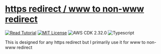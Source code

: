 # [https redirect / www to non-www redirect](https://apoorv.blog/redirect-www-to-non-www/)

[![Read Tutorial](https://badgen.now.sh/badge/Read/Tutorial/purple)](https://apoorv.blog/redirect-www-to-non-www/)
[![MIT License](https://badgen.now.sh/badge/License/MIT/blue)](https://github.com/apoorvmote/cdk-examples/blob/master/License.md)
![AWS CDK 2.32.0](https://badgen.net/badge/aws-cdk/2.32.0/yellow)
![Typescript](https://badgen.net/badge/icon/typescript?icon=typescript&label)

This is designed for any https redirect but I primarily use it for www to non-www redirect